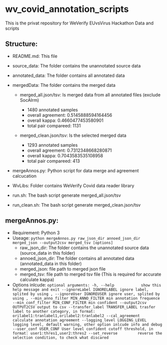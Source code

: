 # wv_covid_annotation_scripts

This is the privat repository for WeVerify EUvsVirus Hackathon Data and scripts

## Structure:

* README.md: This file
* source_data: The folder contains the unannotated source data
* annotated_data: The folder contains all annotated data
* mergedData: The folder contains the merged data
  * merged_all.json/tsv: Is merged data from all annotated files (exclude SocAlrm)
    * 1480 annotated samples
    * overall agreement:  0.5145888594164456
    * overall kappa:  0.4660477453580901
    * total pair compareed:  1131

  * merged_clean.json/tsv: Is the selected merged data
    * 1293 annotated samples
    * overall agreement:  0.7312348668280871
    * overall kappa:  0.7043583535108958
    * total pair compareed:  413

* mergeAnnos.py: Python script for data merge and agreement calcucation
* WvLibs: Folder contains WeVerify Covid data reader library
* run.sh: The bash script generate merged_all.json/tsv
* run_clean.sh: The bash script generate merged_clean.json/tsv


## mergeAnnos.py:
* Requirement: Python 3
* Useage: `python mergeAnnos.py raw_json_dir annoed_json_dir merged_json --output2csv merged_tsv [options]`
  * raw_json_dir: The folder contains the unannotated source data (source_data in this folder)
  * annoed_json_dir: The folder contains all annotated data (annotated_data in this folder)
  * merged_json: file path to merged json file
  * merged_tsv: file path to merged tsv file (This is required for accurate calculate kappa)
* Options inlcude:
`
optional arguments:
  -h, --help            show this help message and exit
  --ignoreLabel IGNORELABEL
                        ignore label, splited by using ,
  --ignoreUser IGNOREUSER
                        ignore user, splited by using ,
  --min_anno_filter MIN_ANNO_FILTER
                        min annotation frequence
  --min_conf_filter MIN_CONF_FILTER
                        min confident
  --output2csv OUTPUT2CSV
                        output to csv
  --transfer_label TRANSFER_LABEL
                        trasfer label to another category, in format:
                        orilabel1:tranlabel1,orilabel2:tranlabel2
  --cal_agreement       calculate annotation agreement
  --logging_level LOGGING_LEVEL
                        logging level, default warning, other option inlcude
                        info and debug
  --user_conf USER_CONF
                        User level confident cutoff threshold, in format:
                        user1:thres1,user2:thres2
  --set_reverse         reverse the selection condition, to check what
                        discared
`
